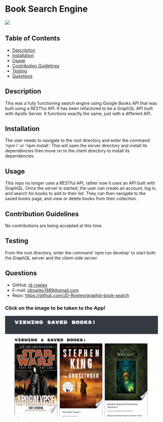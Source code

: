 # Book Search Engine
  
  [
    <img src="https://img.shields.io/static/v1?label=LICENSE&message=MIT&color=informational&style=for-the-badge" />
    ](https://choosealicense.com/)
  
  ## Table of Contents
  * [Description](#description)
  * [Installation](#installation)
  * [Usage](#usage)
  * [Contribution Guidelines](#contribution-guidelines)
  * [Testing](#testing)
  * [Questions](#questions) 
    
  ## Description
  This was a fully functioning search engine using Google Books API that was built using a RESTful API. It has been refactored to be a GraphQL API built with Apollo Server. It functions exactly the same, just with a different API.
  ## Installation
  The user needs to navigate to the root directory and enter the command 'npm i' or 'npm install.' This will open the server directory and install its dependencies then move on to the client directory to install its dependencies.
  ## Usage
  This repo no longer uses a RESTful API, rather now it uses an API built with GraphQL. Once the server is started, the user can create an account, log in, and search for books to add to their list. They can then navigate to the saved books page, and view or delete books from their collection.
  ## Contribution Guidelines
  No contributions are being accepted at this time.
  ## Testing
  From the root directory, enter the command 'npm run develop' to start both the GraphQL server and the client-side server.
  ## Questions
  * GitHub: [jd-rowley](http://github.com/jd-rowley)
  * E-mail: jdrowley1989@gmail.com
  * Repo: https://github.com/JD-Rowley/graphql-book-search
  
  ### Click on the image to be taken to the App!
[![Sample Page Layout](/assets/img/book-search.jpg)](https://jd-rowley.github.io/graphql-book-search)